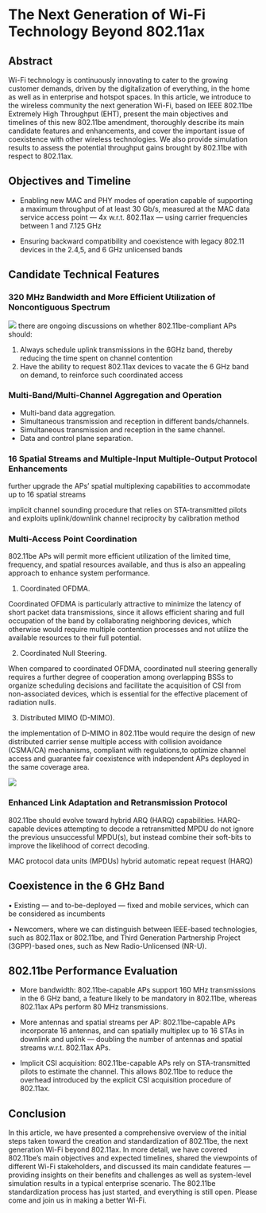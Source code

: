 # The Next Generation of Wi-Fi Technology Beyond 802.11ax


## Abstract

Wi-Fi technology is continuously innovating to cater to the growing customer demands, driven by the digitalization of everything, in the home as well as in enterprise and hotspot spaces. In this article, we introduce to the wireless community the next generation Wi-Fi, based on IEEE 802.11be Extremely High Throughput (EHT), present the main objectives and timelines of this new 802.11be amendment, thoroughly describe its main candidate features and enhancements, and cover the important issue of coexistence with other wireless technologies. We also provide simulation results to assess the potential throughput gains brought by 802.11be with respect to 802.11ax.





## Objectives and Timeline

* Enabling new MAC and PHY modes of operation capable of supporting a maximum throughput of at least 30 Gb/s, measured at the MAC data service access point — 4x w.r.t. 802.11ax — using carrier frequencies between 1 and 7.125 GHz

* Ensuring backward compatibility and coexistence with legacy 802.11 devices in the 2.4,5, and 6 GHz unlicensed bands 



## Candidate Technical Features
### 320 MHz Bandwidth and More Efficient Utilization of Noncontiguous Spectrum
![](https://i.imgur.com/Ly3UQD7.png)
there are ongoing discussions on whether 802.11be-compliant APs should:

1.  Always schedule uplink transmissions in the 6GHz band, thereby reducing the time spent on channel contention
2.  Have the ability to request 802.11ax devices to vacate the 6 GHz band on demand, to reinforce such coordinated access



### Multi-Band/Multi-Channel Aggregation and Operation

* Multi-band data aggregation.
* Simultaneous transmission and reception in different bands/channels.
* Simultaneous transmission and reception in the same channel.
* Data and control plane separation.


### 16 Spatial Streams and Multiple-Input Multiple-Output Protocol Enhancements
further upgrade the APs’ spatial multiplexing capabilities to accommodate up to 16 spatial streams

implicit channel sounding procedure that relies on STA-transmitted pilots and exploits uplink/downlink channel reciprocity by calibration method

### Multi-Access Point Coordination

802.11be APs will permit more efficient utilization of the limited time, frequency, and spatial resources available, and thus is also an appealing approach to enhance system performance.

1. Coordinated OFDMA.

Coordinated OFDMA is particularly attractive to minimize the latency of
short packet data transmissions, since it allows efficient sharing and full occupation of the band by collaborating neighboring devices, which
otherwise would require multiple contention processes and not utilize the available resources to their full potential.

2. Coordinated Null Steering.

When compared to coordinated OFDMA, coordinated null steering generally requires a further degree of cooperation among overlapping BSSs
to organize scheduling decisions and facilitate the acquisition of CSI from non-associated devices, which is essential for the effective placement
of radiation nulls.

3. Distributed MIMO (D-MIMO).

the implementation of D-MIMO in 802.11be would require the design
of new distributed carrier sense multiple access with collision avoidance (CSMA/CA) mechanisms, compliant with regulations,to optimize channel
access and guarantee fair coexistence with independent APs deployed in the same coverage area.

![](https://i.imgur.com/Ft6Grnp.png)


### Enhanced Link Adaptation and Retransmission Protocol

802.11be should evolve toward hybrid ARQ (HARQ) capabilities.
HARQ-capable devices attempting to decode a retransmitted MPDU do not ignore the previous unsuccessful MPDU(s), but instead combine their soft-bits to improve the likelihood of correct decoding.

MAC protocol data units (MPDUs)
hybrid automatic repeat request (HARQ)


## Coexistence in the 6 GHz Band

• Existing — and to-be-deployed — fixed and mobile services, which can be considered as incumbents

• Newcomers, where we can distinguish between IEEE-based technologies, such as
802.11ax or 802.11be, and Third Generation Partnership Project (3GPP)-based ones, such as New Radio-Unlicensed (NR-U).



## 802.11be Performance Evaluation

* More bandwidth: 802.11be-capable APs support 160 MHz transmissions in the 6 GHz band, a feature likely to be mandatory in 802.11be, whereas 802.11ax APs perform 80 MHz transmissions.

* More antennas and spatial streams per AP: 802.11be-capable APs incorporate 16 antennas, and can spatially multiplex up to 16 STAs in downlink and uplink — doubling the number of antennas and spatial streams w.r.t. 802.11ax APs.

* Implicit CSI acquisition: 802.11be-capable APs rely on STA-transmitted pilots to estimate the channel. This allows 802.11be to reduce the overhead introduced by the explicit CSI acquisition procedure of 802.11ax.



## Conclusion
In this article, we have presented a comprehensive overview of the initial steps taken toward the creation and standardization of 802.11be, the next generation Wi-Fi beyond 802.11ax. In more detail, we have covered 802.11be’s main objectives and expected timelines, shared the viewpoints of different Wi-Fi stakeholders, and discussed its main candidate features — providing insights on their benefits and challenges as well as system-level simulation results in a typical enterprise scenario. The 802.11be standardization process has just started, and everything is still open. Please come and join us in making a better Wi-Fi.
